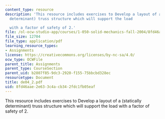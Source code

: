 ```yaml
---
content_type: resource
description: 'This resource includes exercises to Develop a layout of a (statically
  determinant) truss structure which will support the load

  with a factor of safety of 2.'
file: /ol-ocw-studio-app/courses/1-050-solid-mechanics-fall-2004/8fd46aae2e633c4acb342fdc1fb05eaf_de04_2.pdf
file_size: 12704
file_type: application/pdf
learning_resource_types:
- Assignments
license: https://creativecommons.org/licenses/by-nc-sa/4.0/
ocw_type: OCWFile
parent_title: Assignments
parent_type: CourseSection
parent_uid: b2807f85-9dc3-2920-f155-75bbcbd328ec
resourcetype: Document
title: de04_2.pdf
uid: 8fd46aae-2e63-3c4a-cb34-2fdc1fb05eaf
---
```

This resource includes exercises to Develop a layout of a (statically determinant) truss structure which will support the load
with a factor of safety of 2.